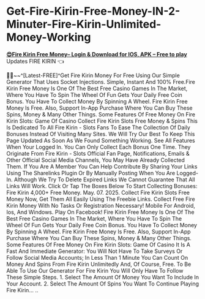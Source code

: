 # Get-Fire-Kirin-Free-Money-IN-2-Minuter-Fire-Kirin-Unlimited-Money-Working
**[😍Fire Kirin Free Money– Login &amp; Download for IOS, APK – Free to play](https://firekirinmoneyhack.mystrikingly.com/)**  Updates FIRE KIRIN 👈 

💢🔆~~^[Latest-FREE]^Get Fire Kirin Money For Free Using Our Simple Generator That Uses Socket Injections. Simple, Instant And 100% Free.Fire Kirin Free Money Is One Of The Best Free Casino Games In The Market, Where You Have To Spin The Wheel Of Fun Gets Your Daily Free Coin Bonus. You Have To Collect Money By Spinning A Wheel. Fire Kirin Free Money Is Free. Also, Support In-App Purchase Where You Can Buy These Spins, Money & Many Other Things. Some Features Of Free Money On Fire Kirin Slots: Game Of Casino Collect Fire Kirin Slots Free Money & Spins This Is Dedicated To All Fire Kirin - Slots Fans To Ease The Collection Of Daily Bonuses Instead Of Visiting Many Sites. We Will Try Our Best To Keep This Page Updated As Soon As We Found Something Working. See All Features When Your Logged In. You Can Only Collect Each Bonus One Time. They Originate From Fire Kirin - Slots Official Fan Page, Notifications, Emails & Other Official Social Media Channels, You May Have Already Collected Them. If You Are A Member You Can Help Contribute By Sharing Your Links Using The Sharelinks Plugin Or By Manually Posting When You Are Logged-In. Although We Try To Delete Expired Links We Cannot Guarantee That All Links Will Work. Click Or Tap The Boxes Below To Start Collecting Bonuses: Fire Kirin 4,000+ Free Money. May. 07. 2025. Collect Fire Kirin Slots Free Money Now, Get Them All Easily Using The Freebie Links. Collect Free Fire Kirin Money With No Tasks Or Registration Necessary! Mobile For Android, Ios, And Windows. Play On Facebook! Fire Kirin Free Money Is One Of The Best Free Casino Games In The Market, Where You Have To Spin The Wheel Of Fun Gets Your Daily Free Coin Bonus. You Have To Collect Money By Spinning A Wheel. Fire Kirin Free Money Is Free. Also, Support In-App Purchase Where You Can Buy These Spins, Money & Many Other Things. Some Features Of Free Money On Fire Kirin Slots: Game Of Casino It Is A Fast And Immediate Generator: You Will Not Have To Take Surveys Or Follow Social Media Accounts; In Less Than 1 Minute You Can Count On Money And Spins From Fire Kirin Unlimitedly And, Of Course, Free. To Be Able To Use Our Generator For Fire Kirin You Will Only Have To Follow These Simple Steps. 1. Select The Amount Of Money You Want To Include In Your Account. 2. Select The Amount Of Spins You Want To Continue Playing Fire Kirin... ..

